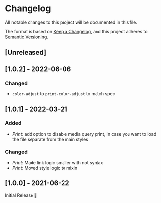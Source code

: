 # Changelog
All notable changes to this project will be documented in this file.

The format is based on [Keep a Changelog](https://keepachangelog.com/en/1.0.0/),
and this project adheres to [Semantic Versioning](https://semver.org/spec/v2.0.0.html).

## [Unreleased]

## [1.0.2] - 2022-06-06
### Changed
- `color-adjust` to `print-color-adjust` to match spec

## [1.0.1] - 2022-03-21
### Added
- _Print_: add option to disable media query print,
  In case you want to load the file separate from the main styles

### Changed
- _Print_: Made link logic smaller with not syntax
- _Print_: Moved style logic to mixin

## [1.0.0] - 2021-06-22
Initial Release 🎉
